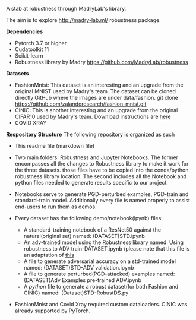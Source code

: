 A stab at robustness through MadryLab's library. 

The aim is to explore http://madry-lab.ml/ robustness package. 

**Dependencies**
  * Pytorch 3.7 or higher
  * Cudatoolkit 11
  * Scikit-learn 
  * Robustness library by Madry https://github.com/MadryLab/robustness 

**Datasets**
- FashionMnist: This dataset is an interesting and an upgrade from the original MNIST used by Madry's team. The dataset can be cloned directly GitHub where the images are under data/fashion.  git clone https://github.com/zalandoresearch/fashion-mnist.git
- CINIC: This is another interesting and an upgrade from the original CIFAR10 used by Madry's team. Download instructions are [here](https://github.com/BayesWatch/cinic-10)
- COVID XRAY


**Respository Structure**
The following repository is organized as such
* This readme file (markdown file) 
* Two main folders: Robustness and Jupyter Notebooks. The former encompasses all the changes to Robustness library to make it work for the three datasets. those files have to be copied into the conda/python robustness library location.  The second includes all the Notebook and python files needed to generate results specific to our project. 
* Notebooks serve to generate PGD-perturbed examples, PGD-train and standard-train model. Additionally every file is named properly to assist end-users to run them as demos. 
* Every dataset has the following demo/notebook(ipynb) files: 
  -  A standard-training notebook of a ResNet50 against the natural(original set) named:  (DATASET)STD.ipynb
  -  An adv-trained model using the Robustness library  named: Using robustness to ADV train-DATASET.ipynb  (please note that this file is an adaptation of [this](https://github.com/MadryLab/robustness/blob/master/notebooks/Using%20robustness%20as%20a%20library.ipynb) 
  -  A file to generate adversarial accuracy on a std-trained model named: (DATASET)STD-ADV validation.ipynb
  -  A file to generate perturbed(PGD-attacked) examples named: (DATASET)Adv Examples pre-trained ADV.ipynb
  -  A _python_ file to generate a robust dataset(for both Fashion and CINIC) named: (Dataset)STD-RobustDS.py

* FashionMnist and Covid Xray required custom dataloaders. CINIC was already supported by PyTorch. 


